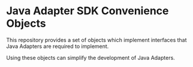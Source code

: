 # Java Adapter SDK Convenience Objects

This repository provides a set of objects which implement interfaces that Java Adapters are required to implement.

Using these objects can simplify the development of Java Adapters.
